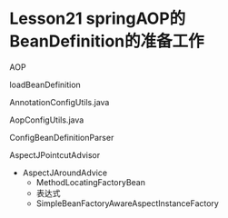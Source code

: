 # Lesson21 springAOP的BeanDefinition的准备工作

AOP

loadBeanDefinition

AnnotationConfigUtils.java

AopConfigUtils.java

ConfigBeanDefinitionParser

AspectJPointcutAdvisor

- AspectJAroundAdvice
    - MethodLocatingFactoryBean
    - 表达式
    - SimpleBeanFactoryAwareAspectInstanceFactory